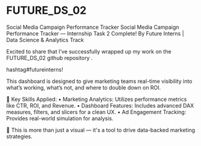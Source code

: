 # FUTURE_DS_02
Social Media Campaign Performance Tracker
Social Media Campaign Performance Tracker — Internship Task 2 Complete!
By Future Interns | Data Science & Analytics Track

Excited to share that I’ve successfully wrapped up my work on the FUTURE_DS_02 github repository .

hashtag#futureinterns!

This dashboard is designed to give marketing teams real-time visibility into what’s working, what’s not, and where to double down on ROI.

🎯 Key Skills Applied:
• Marketing Analytics: Utilizes performance metrics like CTR, ROI, and Revenue.
• Dashboard Features: Includes advanced DAX measures, filters, and slicers for a clean UX.
• Ad Engagement Tracking: Provides real-world simulation for analysis.


💼 This is more than just a visual — it's a tool to drive data-backed marketing strategies.
